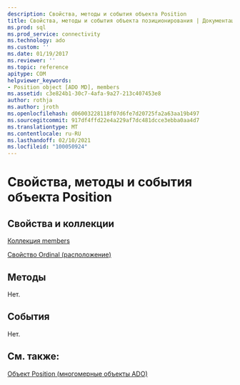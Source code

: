```yaml
---
description: Свойства, методы и события объекта Position
title: Свойства, методы и события объекта позиционирования | Документация Майкрософт
ms.prod: sql
ms.prod_service: connectivity
ms.technology: ado
ms.custom: ''
ms.date: 01/19/2017
ms.reviewer: ''
ms.topic: reference
apitype: COM
helpviewer_keywords:
- Position object [ADO MD], members
ms.assetid: c3e824b1-30c7-4afa-9a27-213c407453e8
author: rothja
ms.author: jroth
ms.openlocfilehash: d06003228118f07d6fe7d20725fa2a63aa19b497
ms.sourcegitcommit: 917df4ffd22e4a229af7dc481dcce3ebba0aa4d7
ms.translationtype: MT
ms.contentlocale: ru-RU
ms.lasthandoff: 02/10/2021
ms.locfileid: "100050924"
---
```

# <a name="position-object-properties-methods-and-events"></a>Свойства, методы и события объекта Position
## <a name="propertiescollections"></a>Свойства и коллекции  
 [Коллекция members](./members-collection-ado-md.md)  
  
 [Свойство Ordinal (расположение)](./ordinal-property-ado-md-position.md)  
  
## <a name="methods"></a>Методы  
 Нет.  
  
## <a name="events"></a>События  
 Нет.  
  
## <a name="see-also"></a>См. также:  
 [Объект Position (многомерные объекты ADO)](./position-object-ado-md.md)